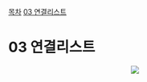 [목차](#목차)
[03 연결리스트](#03-연결리스트)









# 03 연결리스트
<p align="center">
    <img src="https://img1.daumcdn.net/thumb/R1280x0/?scode=mtistory2&fname=https%3A%2F%2Fblog.kakaocdn.net%2Fdn%2FzWy9n%2FbtssZfg5IiZ%2F4rBHxLX4KtOnDa4akecAjK%2Fimg.png">    
</p>